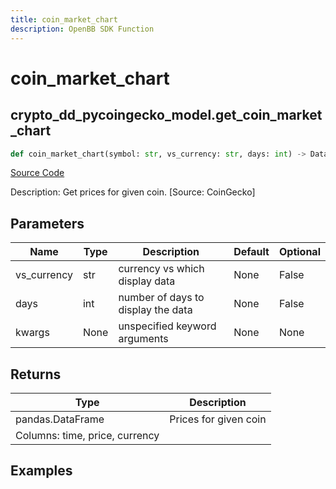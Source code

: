 ```yaml
---
title: coin_market_chart
description: OpenBB SDK Function
---
```

# coin_market_chart

## crypto_dd_pycoingecko_model.get_coin_market_chart

```python
def coin_market_chart(symbol: str, vs_currency: str, days: int) -> DataFrame:
```
[Source Code](https://github.com/OpenBB-finance/OpenBBTerminal/tree/main/openbb_terminal/cryptocurrency/due_diligence/pycoingecko_model.py#L221)

Description: Get prices for given coin. [Source: CoinGecko]

## Parameters

| Name | Type | Description | Default | Optional |
| ---- | ---- | ----------- | ------- | -------- |
| vs_currency | str | currency vs which display data | None | False |
| days | int | number of days to display the data | None | False |
| kwargs | None | unspecified keyword arguments | None | None |

## Returns

| Type | Description |
| ---- | ----------- |
| pandas.DataFrame | Prices for given coin
Columns: time, price, currency |

## Examples

